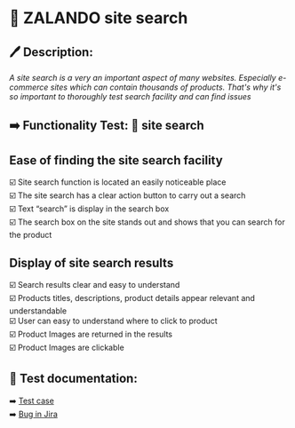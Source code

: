 #  🔎 ZALANDO site search 

## 🖊️ Description: <br>
*A site search is a very an important aspect of many websites. Especially e-commerce sites which can contain thousands of products. That's why it's so important to thoroughly test search facility and can find issues*

## ➡️ Functionality Test: 🔎 site search
 
 ## Ease of finding the site search facility
☑️ Site search function is located an easily noticeable place <br>
☑️ The site search has a clear action button to carry out a search <br>
☑️ Text “search” is display in the search box <br>
☑️ The search box on the site stands out and shows that you can search for the product <br>

## Display of site search results
☑️ Search results clear and easy to understand <br>
☑️ Products titles, descriptions,  product details appear relevant and understandable <br>
☑️ User can easy to understand where to click to product <br>
☑️ Product Images are returned in the results <br>
☑️ Product Images are clickable <br>


## 📝 Test documentation: ##
➡️ <a href= "https://drive.google.com/file/d/1DIkxT0czoqEjgtnGLJktx3-JRzW5cRme/view?usp=drive_link" target="_blank"> Test case </a> <br>
➡️ <a href= "https://drive.google.com/drive/folders/1OGN1dAeFPmLqJ7X4MMPrS3bnIHPtut6P?usp=drive_link" target="_blank"> Bug in Jira </a> <br>
